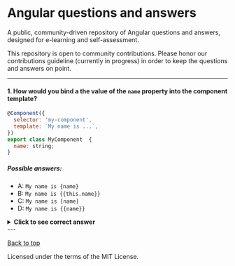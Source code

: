 # Angular questions and answers

A public, community-driven repository of Angular questions and answers, designed for e-learning and self-assessment. 

This repository is open to community contributions. Please honor our contributions guideline (currently in progress) in order to keep the questions and answers on point.

---
<!-- Place your questions and aswers in this placeholder - Follow the example provided -->
#### 1. How would you bind a the value of the `name` property into the component template?
```javascript
@Component({
  selector: 'my-component',
  template: `My name is ...`,
})
export class MyComponent  { 
  name: string;
}
```
##### Possible answers:

- A: `My name is {name}`
- B: `My name is {{this.name}}`
- C: `My name is [name]`
- D: `My name is {{name}}`

<details>
  <summary><strong>Click to see correct answer</strong></summary>
  <p>

  #### Answer: D

  In order to bind a dynamic value into a template we use the `{{ value }}` syntax, where `property` can be the name of a public property of the component class, or the return of a function or component method (being the latter discouraged for methods implementing too much logic due to performance reasons). Angular implements by means of its template engine and its change detection machinery all the logic required to _inject_ the values represented by these properties in a process known as _interpolation_.

  </p>
</details>
---

[Back to top](#Angular-questions-and-answers)

Licensed under the terms of the MIT License.